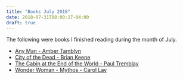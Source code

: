 ```yaml
---
title: "Books July 2018"
date: 2018-07-31T08:00:17-04:00
draft: true
---
```


The following were books I finished reading during the month of July.

* [Any Man - Amber Tamblyn](https://www.amazon.com/Any-Man-Novel-Amber-Tamblyn-ebook/dp/B071DSP241/ref=sr_1_1?s=digital-text&ie=UTF8&qid=1530796779&sr=1-1&keywords=any+man)
* [City of the Dead - Brian Keene](https://www.amazon.com/City-Dead-Preferred-Brian-Keene-ebook/dp/B00H3REZYA/ref=sr_1_3?ie=UTF8&qid=1530796738&sr=8-3&keywords=city+of+the+dead)
* [The Cabin at the End of the World - Paul Tremblay](https://www.amazon.com/Cabin-End-World-Novel-ebook/dp/B074DTFY26/ref=sr_1_1?ie=UTF8&qid=1531238743&sr=8-1&keywords=cabin+at+the+end+of+the+world)
* [Wonder Woman - Mythos - Carol Lay](https://www.amazon.com/Wonder-Woman-Mythos-Justice-America/dp/0743417119/ref=sr_1_1?s=books&ie=UTF8&qid=1531238719&sr=1-1&keywords=wonder+woman+mythos)

